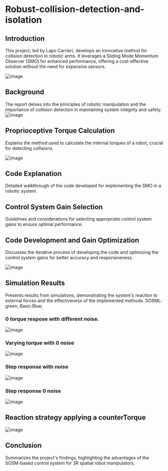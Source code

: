# Robust-collision-detection-and-isolation
## Introduction
This project, led by Lapo Carrieri, develops an innovative method for collision detection in robotic arms. It leverages a Sliding Mode Momentum Observer (SMO) for enhanced performance, offering a cost-effective solution without the need for expensive sensors.

![image](https://github.com/lapocarrieri/Robust-collision-detection-and-isolation/assets/56505429/8d4952f7-3755-41d7-89ef-d28a601589ae)

## Background
The report delves into the principles of robotic manipulation and the importance of collision detection in maintaining system integrity and safety.
![image](https://github.com/lapocarrieri/Robust-collision-detection-and-isolation/assets/56505429/3f6479ae-1f6d-4651-b284-c93b3f222d05)


## Proprioceptive Torque Calculation
Explains the method used to calculate the internal torques of a robot, crucial for detecting collisions.

![image](https://github.com/lapocarrieri/Robust-collision-detection-and-isolation/assets/56505429/5f991147-710a-459a-8ec0-b70ee79ff02e)


## Code Explanation
Detailed walkthrough of the code developed for implementing the SMO in a robotic system.


## Control System Gain Selection
Guidelines and considerations for selecting appropriate control system gains to ensure optimal performance.


## Code Development and Gain Optimization
Discusses the iterative process of developing the code and optimizing the control system gains for better accuracy and responsiveness.

![image](https://github.com/lapocarrieri/Robust-collision-detection-and-isolation/assets/56505429/d82a36bc-3191-4d81-8146-269fe1e12bc8)

## Simulation Results
Presents results from simulations, demonstrating the system's reaction to external forces and the effectiveness of the implemented methods.
SOSML: green,   Basic:Blue;
### 0 torque respose with different noise.
![image](https://github.com/lapocarrieri/Robust-collision-detection-and-isolation/assets/56505429/82e56f55-d4a0-479a-94b0-4442e646e9ab)
### Varying torque with 0 noise
![image](https://github.com/lapocarrieri/Robust-collision-detection-and-isolation/assets/56505429/feae5a5e-d5f9-44c1-a73b-4748a341c584)
### Step response with noise
![image](https://github.com/lapocarrieri/Robust-collision-detection-and-isolation/assets/56505429/88830ce6-e13b-4dbb-ba67-5a1775cba389)
### Step response 0 noise
![image](https://github.com/lapocarrieri/Robust-collision-detection-and-isolation/assets/56505429/e3bc2676-f259-4359-bbf3-a9776dcff9e5)
## Reaction strategy applying a counterTorque
![image](https://github.com/lapocarrieri/Robust-collision-detection-and-isolation/assets/56505429/88630012-6541-4697-93d5-b8f218a11ae4)


## Conclusion
Summarizes the project's findings, highlighting the advantages of the SOSM-based control system for 3R spatial robot manipulators.
